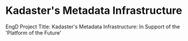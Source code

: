 # Kadaster's Metadata Infrastructure

EngD Project Title: Kadaster's Metadata Infrastructure: In Support of the 'Platform of the Future' 
